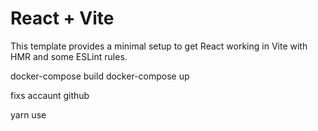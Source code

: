# React + Vite

This template provides a minimal setup to get React working in Vite with HMR and some ESLint rules.

docker-compose build
docker-compose up

fixs accaunt github

yarn use
